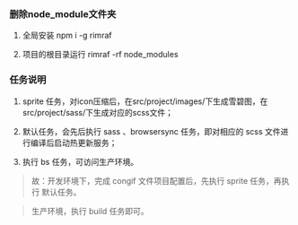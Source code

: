 ### 删除node_module文件夹
1. 全局安装 npm i -g rimraf

2. 项目的根目录运行 rimraf -rf node_modules

### 任务说明
1. sprite 任务，对icon压缩后，在src/project/images/下生成雪碧图，在src/project/sass/下生成对应的scss文件；

2. 默认任务，会先后执行 sass 、browsersync 任务，即对相应的 scss 文件进行编译后启动热更新服务；

3. 执行 bs 任务，可访问生产环境。

> 故：开发环境下，完成 congif 文件项目配置后，先执行 sprite 任务，再执行 默认任务。

> 生产环境，执行 build 任务即可。
